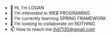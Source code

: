 - 👋 Hi, I’m LOGAN
- 👀 I’m interested in WEB PROGRAMING 
- 🌱 I’m currently learning SPRING FRAMEWORK
- 💞️ I’m looking to collaborate on NOTHING
- 📫 How to reach me jhd7130@gmail.com

<!---
jhd7130/jhd7130 is a ✨ special ✨ repository because its `README.md` (this file) appears on your GitHub profile.
You can click the Preview link to take a look at your changes.
--->
